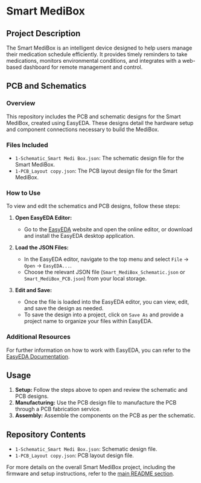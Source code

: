 # Smart MediBox

## Project Description

The Smart MediBox is an intelligent device designed to help users manage their medication schedule efficiently. It provides timely reminders to take medications, monitors environmental conditions, and integrates with a web-based dashboard for remote management and control.

## PCB and Schematics

### Overview

This repository includes the PCB and schematic designs for the Smart MediBox, created using EasyEDA. These designs detail the hardware setup and component connections necessary to build the MediBox.

### Files Included

- `1-Schematic_Smart Medi Box.json`: The schematic design file for the Smart MediBox.
- `1-PCB_Layout copy.json`: The PCB layout design file for the Smart MediBox.

### How to Use

To view and edit the schematics and PCB designs, follow these steps:

1. **Open EasyEDA Editor:**
   - Go to the [EasyEDA](https://easyeda.com/) website and open the online editor, or download and install the EasyEDA desktop application.

2. **Load the JSON Files:**
   - In the EasyEDA editor, navigate to the top menu and select `File` -> `Open` -> `EasyEDA...`.
   - Choose the relevant JSON file (`Smart_MediBox_Schematic.json` or `Smart_MediBox_PCB.json`) from your local storage.

3. **Edit and Save:**
   - Once the file is loaded into the EasyEDA editor, you can view, edit, and save the design as needed.
   - To save the design into a project, click on `Save As` and provide a project name to organize your files within EasyEDA.

### Additional Resources

For further information on how to work with EasyEDA, you can refer to the [EasyEDA Documentation](https://docs.easyeda.com/en/).

## Usage

1. **Setup:** Follow the steps above to open and review the schematic and PCB designs.
2. **Manufacturing:** Use the PCB design file to manufacture the PCB through a PCB fabrication service.
3. **Assembly:** Assemble the components on the PCB as per the schematic.

## Repository Contents

- `1-Schematic_Smart Medi Box.json`: Schematic design file.
- `1-PCB_Layout copy.json`: PCB layout design file.

For more details on the overall Smart MediBox project, including the firmware and setup instructions, refer to the [main README section](#).


